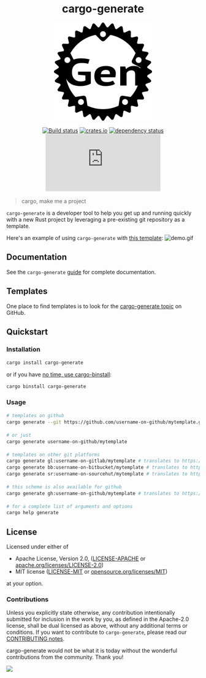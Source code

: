 <div align="center">

# cargo-generate

<img src="https://github.com/cargo-generate/cargo-generate/raw/52be603bab5329b0ba90a19cafd58973f8781fa7/resources/logo.png" width="256">


[![Build status](https://github.com/cargo-generate/cargo-generate/workflows/Build/badge.svg)](https://github.com/cargo-generate/cargo-generate/actions?query=workflow%3ABuild+branch%3Amain+)
[![crates.io](https://img.shields.io/crates/v/cargo-generate.svg)](https://crates.io/crates/cargo-generate)
[![dependency status](https://deps.rs/repo/github/cargo-generate/cargo-generate/status.svg)](https://deps.rs/repo/github/cargo-generate/cargo-generate)
[![Chat on Matrix](https://img.shields.io/matrix/cargo-generate:matrix.org?server_fqdn=matrix.org)](https://matrix.to/#/#cargo-generate:matrix.org)

</div>

> cargo, make me a project

`cargo-generate` is a developer tool to help you get up and running quickly with a new Rust
project by leveraging a pre-existing git repository as a template.

Here's an example of using `cargo-generate` with [this template]:
![demo.gif](./demo.gif)

[this template]: https://github.com/rustwasm/wasm-pack-template

## Documentation

See the `cargo-generate` [guide](https://cargo-generate.github.io/cargo-generate/index.html) for complete documentation.

## Templates

One place to find templates is to look for the [cargo-generate topic](https://github.com/topics/cargo-generate) on
GitHub.

## Quickstart

### Installation

```sh
cargo install cargo-generate
```

or if you have [no time, use cargo-binstall](https://github.com/cargo-bins/cargo-binstall):

```sh
cargo binstall cargo-generate
```

### Usage

```sh
# templates on github
cargo generate --git https://github.com/username-on-github/mytemplate.git

# or just
cargo generate username-on-github/mytemplate

# templates on other git platforms
cargo generate gl:username-on-gitlab/mytemplate # translates to https://gitlab.com/username-on-gitlab/mytemplate.git
cargo generate bb:username-on-bitbucket/mytemplate # translates to https://bitbucket.org/username-on-bitbucket/mytemplate.git
cargo generate sr:username-on-sourcehut/mytemplate # translates to https://git.sr.ht/~username-on-sourcehut/mytemplate (note the tilde)

# this scheme is also available for github
cargo generate gh:username-on-github/mytemplate # translates to https://github.com/username-on-github/mytemplate.git

# for a complete list of arguments and options
cargo help generate
```

## License

Licensed under either of

* Apache License, Version 2.0, ([LICENSE-APACHE](LICENSE-APACHE)
  or [apache.org/licenses/LICENSE-2.0](https://www.apache.org/licenses/LICENSE-2.0))
* MIT license ([LICENSE-MIT](LICENSE-MIT) or [opensource.org/licenses/MIT](https://opensource.org/licenses/MIT))

at your option.

### Contributions

Unless you explicitly state otherwise, any contribution intentionally
submitted for inclusion in the work by you, as defined in the Apache-2.0
license, shall be dual licensed as above, without any additional terms or
conditions.
If you want to contribute to `cargo-generate`, please read our [CONTRIBUTING notes].

cargo-generate would not be what it is today without the wonderful contributions from the community. Thank
you!

<a href="https://github.com/cargo-generate/cargo-generate/graphs/contributors">
  <img src="https://contrib.rocks/image?repo=cargo-generate/cargo-generate" />
</a>

[CONTRIBUTING notes]: CONTRIBUTING.md
